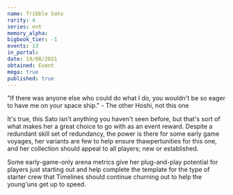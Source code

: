 ```yaml
---
name: Tribble Sato
rarity: 4
series: ent
memory_alpha:
bigbook_tier: -1
events: 13
in_portal:
date: 19/08/2021
obtained: Event
mega: true
published: true
---
```


"If there was anyone else who could do what I do, you wouldn't be so eager to have me on your space ship." - The other Hoshi, not this one

It's true, this Sato isn't anything you haven't seen before, but that's sort of what makes her a great choice to go with as an event reward. Despite a redundant skill set of redundancy, the power is there for some early game voyages, her variants are few to help ensure thawpertunities for this one, and her collection should appeal to all players; new or established.

Some early-game-only arena metrics give her plug-and-play potential for players just starting out and help complete the template for the type of starter crew that Timelines should continue churning out to help the young'uns get up to speed.
